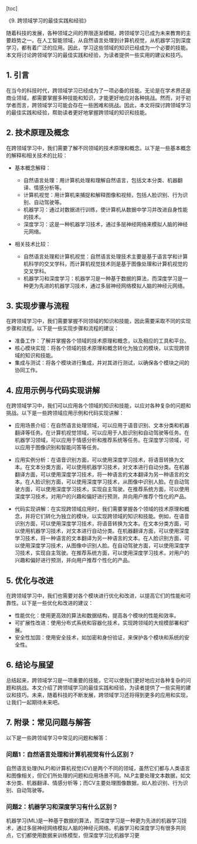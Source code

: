 
[toc]                    
                
                
《9. 跨领域学习的最佳实践和经验》

随着科技的发展，各种领域之间的界限逐渐模糊，跨领域学习已成为未来教育的主要趋势之一。在人工智能领域，从自然语言处理到计算机视觉，从机器学习到深度学习，都有着广泛的应用。因此，学习这些领域的知识已经成为一个必要的技能。本文将讨论跨领域学习的最佳实践和经验，为读者提供一些实用的建议和技巧。

## 1. 引言

在当今的科技时代，跨领域学习已经成为了一项必备的技能。无论是在学术界还是商业领域，都需要掌握多种技能和知识，才能更好地应对各种挑战。然而，对于初学者而言，跨领域学习可能会存在一些困难和挑战。因此，本文将探讨跨领域学习的最佳实践和经验，帮助读者更好地掌握跨领域的知识和技能。

## 2. 技术原理及概念

在跨领域学习中，我们需要了解不同领域的技术原理和概念。以下是一些基本概念的解释和相关技术的比较：

- 基本概念解释：
  - 自然语言处理：用计算机处理和理解自然语言，包括文本分类、机器翻译、情感分析等。
  - 计算机视觉：用计算机来捕捉和解释图像和视频，包括人脸识别、行为识别、自动驾驶等。
  - 机器学习：通过对数据进行训练，使计算机从数据中学习并改进自身性能的技术。
  - 深度学习：这是一种机器学习技术，通过多层神经网络来模拟人脑的神经元网络。

- 相关技术比较：
  - 自然语言处理和计算机视觉：自然语言处理技术主要是基于语言学和计算机科学的交叉学科，而计算机视觉技术则是基于图像处理和计算机视觉的交叉学科。
  - 机器学习和深度学习：机器学习是一种基于数据的算法，而深度学习是一种更为先进的机器学习技术，通过多层神经网络模拟人脑的神经元网络。

## 3. 实现步骤与流程

在跨领域学习中，我们需要掌握不同领域的知识和技能，因此需要采取不同的实现步骤和流程。以下是一些实现步骤和流程的建议：

- 准备工作：了解并掌握各个领域的技术原理和概念，以及相应的工具和平台。
- 核心模块实现：将各个领域的技术原理和概念转化为独立的模块，以实现跨领域的知识和技能。
- 集成与测试：将各个模块进行集成，并对其进行测试，以确保各个模块之间的协同工作。

## 4. 应用示例与代码实现讲解

在跨领域学习中，我们可以应用各个领域的知识和技能，以应对各种复杂的问题和挑战。以下是一些跨领域应用示例和代码实现讲解：

- 应用场景介绍：在自然语言处理领域，可以应用于语音识别、文本分类和机器翻译等任务。在计算机视觉领域，可以应用于人脸识别和自动驾驶等任务。在机器学习领域，可以应用于情感分析和推荐系统等任务。在深度学习领域，可以应用于图像识别和智能问答等任务。

- 应用实例分析：在语音识别方面，可以使用深度学习技术，将语音转换为文本。在文本分类方面，可以使用机器学习技术，对文本进行自动分类。在机器翻译方面，可以使用深度学习技术，将一种语言的文本翻译为另一种语言的文本。在人脸识别方面，可以使用深度学习技术，从图像中识别人脸。在自动驾驶方面，可以使用深度学习技术，实现自主驾驶。在推荐系统方面，可以使用深度学习技术，对用户的兴趣和偏好进行预测，并向用户推荐个性化的产品。

- 代码实现讲解：在实现跨领域应用时，我们需要掌握各个领域的技术原理和概念，并将它们转化为独立的模块，以实现跨领域的知识和技能。例如，在语音识别方面，可以使用深度学习技术，将语音转换为文本。在文本分类方面，可以使用机器学习技术，对文本进行自动分类。在机器翻译方面，可以使用深度学习技术，将一种语言的文本翻译为另一种语言的文本。在人脸识别方面，可以使用深度学习技术，从图像中识别人脸。在自动驾驶方面，可以使用深度学习技术，实现自主驾驶。在推荐系统方面，可以使用深度学习技术，对用户的兴趣和偏好进行预测，并向用户推荐个性化的产品。

## 5. 优化与改进

在跨领域学习中，我们也需要对各个模块进行优化和改进，以提高它们的性能和可靠性。以下是一些优化和改进的建议：

- 性能优化：使用更高效的算法和数据结构，提高各个模块的性能和效率。
- 可扩展性改进：使用分布式系统和容器化技术，实现跨领域的大规模部署和扩展。
- 安全性加固：使用安全技术，如加密和身份验证，来保护各个模块和系统的安全性。

## 6. 结论与展望

总结起来，跨领域学习是一项重要的技能，它可以使我们更好地应对各种复杂的问题和挑战。本文介绍了跨领域学习的最佳实践和经验，为读者提供了一些实用的建议和技巧。未来，随着科技的不断发展，跨领域学习还将得到更多的应用和实现，让我们一起期待未来吧。

## 7. 附录：常见问题与解答

以下是一些跨领域学习中常见的问题和解答：

### 问题1：自然语言处理和计算机视觉有什么区别？

自然语言处理(NLP)和计算机视觉(CV)是两个不同的领域，虽然它们都与人类语言和图像相关，但它们所处理的问题和应用场景不同。NLP主要处理文本数据，如文本分类、机器翻译、情感分析等；而CV主要处理图像数据，如人脸识别、行为识别、自动驾驶等。

### 问题2：机器学习和深度学习有什么区别？

机器学习(ML)是一种基于数据的算法，而深度学习是一种更为先进的机器学习技术，通过多层神经网络模拟人脑的神经元网络。机器学习和深度学习有很多共同点，它们都使用数据来训练模型，但深度学习比机器学习更

